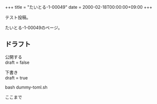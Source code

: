 +++
title = "たいとる-1-00049"
date = 2000-02-18T00:00:00+09:00
+++

テスト投稿。

たいとる-1-00049のページ。


## ドラフト

公開する  
draft = false

下書き  
draft = true

bash dummy-toml.sh

ここまで
